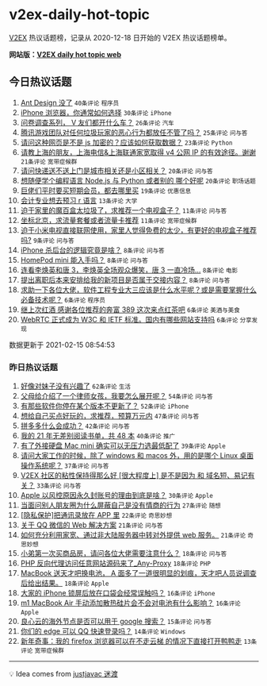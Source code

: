 # v2ex-daily-hot-topic

[V2EX](https://www.v2ex.com/) 热议话题榜，记录从 2020-12-18 日开始的 V2EX 热议话题榜单。

**网站版：[V2EX daily hot topic web](https://realleonardo.github.io/v2ex-daily-hot-topic-web/)**

## 今日热议话题

<!-- TODAY BEGIN -->

1. [Ant Design 没了](https://www.v2ex.com/t/753353) `40条评论` `程序员`
1. [iPhone 浏览器，你通常如何选择](https://www.v2ex.com/t/753361) `30条评论` `iPhone`
1. [问卷调查系列， V 友们都开什么车？](https://www.v2ex.com/t/753385) `26条评论` `汽车`
1. [腾讯游戏团队对任何垃圾玩家的恶心行为都放任不管了吗？](https://www.v2ex.com/t/753369) `25条评论` `问与答`
1. [请问这种网页是不是 js 加密的？应该如何获取数据？](https://www.v2ex.com/t/753378) `23条评论` `Python`
1. [请教上海的朋友，上海电信&上海联通家宽取得 v4 公网 IP 的有效途径。谢谢](https://www.v2ex.com/t/753359) `21条评论` `宽带症候群`
1. [请问快递送不送上门是城市相关还是小区相关？](https://www.v2ex.com/t/753368) `20条评论` `问与答`
1. [想随便学个编程语言 Node.js 与 Python 或者别的 哪个好呢](https://www.v2ex.com/t/753365) `20条评论` `职场话题`
1. [巨佬们平时要买短期会员，都去哪里买](https://www.v2ex.com/t/753364) `19条评论` `优惠信息`
1. [会计专业想去预习 r 语言](https://www.v2ex.com/t/753374) `13条评论` `大学`
1. [迫于家里的魔百盒太垃圾了，求推荐一个电视盒子？](https://www.v2ex.com/t/753373) `11条评论` `问与答`
1. [坐标北京，求流量套餐或者流量卡推荐](https://www.v2ex.com/t/753357) `11条评论` `宽带症候群`
1. [迫于小米电视直接联网使用，家里人觉得免费的太少，有更好的电视盒子推荐吗?](https://www.v2ex.com/t/753381) `9条评论` `问与答`
1. [iPhone 杀后台的逻辑究竟是啥？](https://www.v2ex.com/t/753388) `8条评论` `问与答`
1. [HomePod mini 能入手吗？](https://www.v2ex.com/t/753371) `8条评论` `问与答`
1. [连看李焕英和唐 3，李焕英全场观众爆笑，唐 3 一直冷场...](https://www.v2ex.com/t/753360) `8条评论` `电影`
1. [提出离职后本来安排给我的新项目是否属于交接内容？](https://www.v2ex.com/t/753350) `8条评论` `问与答`
1. [求助一下各位大佬，软件工程专业大三应该是什么水平呢？或是需要掌握什么必备技术呢？](https://www.v2ex.com/t/753391) `6条评论` `程序员`
1. [继上次红酒 感谢各位推荐的奔富 389 这次来点红茶吧](https://www.v2ex.com/t/753370) `6条评论` `美酒与美食`
1. [WebRTC 正式成为 W3C 和 IETF 标准。国内有哪些网站支持吗](https://www.v2ex.com/t/753351) `6条评论` `分享发现`

数据更新于 2021-02-15 08:54:53

<!-- TODAY END -->

### 昨日热议话题

<!-- YESTERDAY BEGIN -->

1. [好像对妹子没有兴趣了](https://www.v2ex.com/t/753295) `62条评论` `生活`
1. [父母给介绍了一个律师女孩，我要怎么展开呢？](https://www.v2ex.com/t/753263) `54条评论` `问与答`
1. [有那些软件你停在某个版本不更新了？](https://www.v2ex.com/t/753273) `52条评论` `iPhone`
1. [想给自己买点好玩的，求推荐，预算万元内](https://www.v2ex.com/t/753313) `47条评论` `问与答`
1. [拼多多什么会成功？](https://www.v2ex.com/t/753323) `42条评论` `问与答`
1. [我的 21 年无差别阅读书单，共 48 本](https://www.v2ex.com/t/753268) `40条评论` `推广`
1. [有了外接硬盘 Mac mini 确实可以无压力选最低配了](https://www.v2ex.com/t/753250) `39条评论` `Apple`
1. [请问大家工作的时候，除了 windows 和 macos 外，用的是哪个 Linux 桌面操作系统呢？](https://www.v2ex.com/t/753283) `37条评论` `问与答`
1. [V2EX 社区的粘性保持得那么好 [很大程度上] 是不是因为 和 域名短、易记有关？](https://www.v2ex.com/t/753340) `33条评论` `问与答`
1. [Apple 以风控原因永久封账号的理由到底是啥？](https://www.v2ex.com/t/753265) `30条评论` `Apple`
1. [当面问别人朋友圈为什么屏蔽自己是没有情商的行为](https://www.v2ex.com/t/753261) `27条评论` `随想`
1. [[隐私保护]把通讯录放在 APP 里](https://www.v2ex.com/t/753293) `22条评论` `奇思妙想`
1. [关于 QQ 微信的 Web 解决方案](https://www.v2ex.com/t/753319) `21条评论` `问与答`
1. [如何充分利用家宽、通过非大陆服务器中转对外提供 web 服务。](https://www.v2ex.com/t/753299) `21条评论` `奇思妙想`
1. [小弟第一次买商品房，请问各位大佬需要注意什么？](https://www.v2ex.com/t/753324) `18条评论` `问与答`
1. [PHP 反向代理访问任意网站源码来了_Any-Proxy](https://www.v2ex.com/t/753315) `18条评论` `PHP`
1. [MacBook 送天才吧换电池， A 面多了一道很明显的划痕，天才吧人员说调查后给出结果。](https://www.v2ex.com/t/753308) `18条评论` `Apple`
1. [大家的 iPhone 锁屏后放在口袋会经常误触吗？](https://www.v2ex.com/t/753282) `16条评论` `iPhone`
1. [m1 MacBook Air 手动添加散热硅片会不会对电池有什么影响？](https://www.v2ex.com/t/753247) `16条评论` `Apple`
1. [良心云的海外节点是否可以用于 google 搜索？](https://www.v2ex.com/t/753301) `15条评论` `问与答`
1. [你们的 edge 可以 QQ 快速登录吗？](https://www.v2ex.com/t/753246) `14条评论` `Windows`
1. [新年奇事：我的 firefox 浏览器可以在不走云梯 的情况下直接打开鸭鸭走](https://www.v2ex.com/t/753329) `13条评论` `宽带症候群`

<!-- YESTERDAY END -->

---

💡 Idea comes from [justjavac 迷渡](https://github.com/justjavac/)
